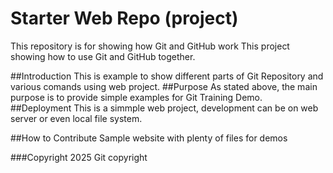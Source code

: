 # Starter Web Repo (project)

This repository is for showing how Git and GitHub work
This project showing how to use Git and GitHub together.

##Introduction
This is example to show different parts of Git Repository and various comands using web project. 
##Purpose
As stated above, the main purpose is to provide simple examples for Git Training Demo.
##Deployment
This is a simmple web project, development can be on web server or even local file system.

##How to Contribute
Sample website with plenty of files for demos

###Copyright
2025 Git copyright